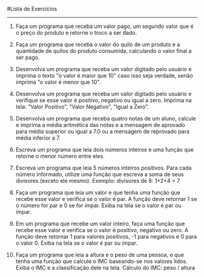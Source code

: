 #Lista de Exercícios

---
1. Faça um programa que receba um valor pago, um segundo valor que é o preço do produto e
   retorne o troco a ser dado.
   

2. Faça um programa que receba o valor do quilo de um produto e a quantidade de quilos do
   produto consumida, calculando o valor final a ser pago.
   

3. Desenvolva um programa que receba um valor digitado pelo usuário e imprima o texto "o
   valor é maior que 10" caso isso seja verdade, senão imprima "o valor é menor que 10".
   

4. Desenvolva um programa que receba um valor digitado pelo usuário e verifique se esse valor
   é positivo, negativo ou igual a zero. Imprima na tela: "Valor Positivo", "Valor Negativo",
   "Igual a Zero".
   

5. Desenvolva um programa que receba quatro notas de um aluno, calcule e imprima a média
   aritmética das notas e a mensagem de aprovado para média superior ou igual a 7.0 ou a
   mensagem de reprovado para média inferior a 7.
   

6. Escreva um programa que leia dois números inteiros e uma função que retorne o menor número entre eles.


7. Escreva um programa que leia 5 números inteiros positivos. Para cada número informado,
utilize uma função que escreva a soma de seus divisores (exceto ele mesmo).
Exemplo: divisores de 8: 1+2+4 = 7
   

8. Faça um programa que leia um valor e que tenha uma função que recebe esse valor e verifica
   se o valor é par. A função deve retornar 1 se o número for par e 0 se for ímpar. Exiba na tela
   se o valor é par ou ímpar.
   

9. Em um programa que recebe um valor inteiro, faça uma função que recebe esse valor e verifica
   se o valor é positivo, negativo ou zero. A função deve retornar 1 para valores positivos, -1
   para negativos e 0 para o valor 0. Exiba na tela se o valor é par ou ímpar.
   

10. Faça um programa que leia a altura e o peso de uma pessoa, e que tenha uma função que
   calcule o IMC baseando-se nos valores lidos. Exiba o IMC e a classificação dele na tela.
   Cálculo do IMC: peso / altura